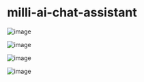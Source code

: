 # milli-ai-chat-assistant

![image](https://github.com/user-attachments/assets/1040ee14-b878-426b-b2d4-1b55e3cfba1d)


![image](https://github.com/user-attachments/assets/9c820b47-2904-4a40-bcfa-401d24ccf78b)



![image](https://github.com/user-attachments/assets/a71fa951-83bc-412e-938b-04c9e1538b83)


![image](https://github.com/user-attachments/assets/23ccdd78-fa2b-489b-b768-ebed77dd40f9)
